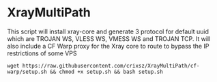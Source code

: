 # XrayMultiPath
This script will install xray-core and generate 3 protocol for default uuid which are TROJAN WS, VLESS WS, VMESS WS and TROJAN TCP. It will also include a CF Warp proxy for 
the Xray core to route to bypass the IP restrictions of some VPS 

```
wget https://raw.githubusercontent.com/crixsz/XrayMultiPath/cf-warp/setup.sh && chmod +x setup.sh && bash setup.sh